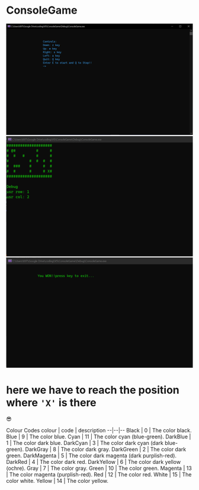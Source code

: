 ﻿# ConsoleGame
![](/ConsoleGame/images/01.png)
![](/ConsoleGame/images/02.png)
![](/ConsoleGame/images/03.png)

# here we have to reach the position where `'X'` is there 
😎

Colour Codes
colour | code | description
--|--|--
Black |	0 	| The color black.
Blue |	9 | The color blue.
Cyan |	11 	| The color cyan (blue-green).
DarkBlue  |	1  |	The color dark blue.
DarkCyan | 3 | 	The color dark cyan (dark blue-green).
DarkGray |	8 |	The color dark gray.
DarkGreen |	2 |	The color dark green.
DarkMagenta |	5 |	The color dark magenta (dark purplish-red).
DarkRed |	4 	 | The color dark red.
DarkYellow |	6 | 	The color dark yellow (ochre).
Gray |	7 |	The color gray.
Green |	10 |	The color green.
Magenta | 	13  |	The color magenta (purplish-red).
Red |	12 |	The color red.
White |	15 |	The color white.
Yellow |	14 | 	The color yellow.